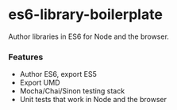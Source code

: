 # es6-library-boilerplate

Author libraries in ES6 for Node and the browser.

### Features

- Author ES6, export ES5
- Export UMD
- Mocha/Chai/Sinon testing stack
- Unit tests that work in Node and the browser
